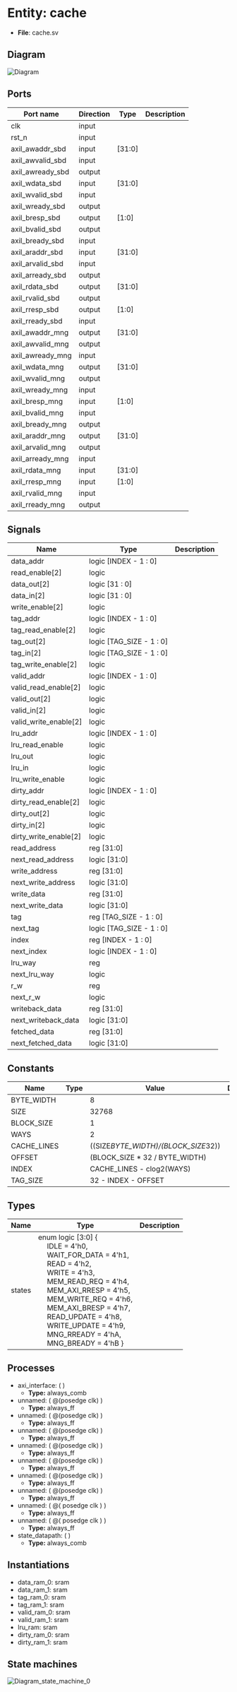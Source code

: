 
# Entity: cache 
- **File**: cache.sv

## Diagram
![Diagram](cache.svg "Diagram")
## Ports

| Port name        | Direction | Type   | Description |
| ---------------- | --------- | ------ | ----------- |
| clk              | input     |        |             |
| rst_n            | input     |        |             |
| axil_awaddr_sbd  | input     | [31:0] |             |
| axil_awvalid_sbd | input     |        |             |
| axil_awready_sbd | output    |        |             |
| axil_wdata_sbd   | input     | [31:0] |             |
| axil_wvalid_sbd  | input     |        |             |
| axil_wready_sbd  | output    |        |             |
| axil_bresp_sbd   | output    | [1:0]  |             |
| axil_bvalid_sbd  | output    |        |             |
| axil_bready_sbd  | input     |        |             |
| axil_araddr_sbd  | input     | [31:0] |             |
| axil_arvalid_sbd | input     |        |             |
| axil_arready_sbd | output    |        |             |
| axil_rdata_sbd   | output    | [31:0] |             |
| axil_rvalid_sbd  | output    |        |             |
| axil_rresp_sbd   | output    | [1:0]  |             |
| axil_rready_sbd  | input     |        |             |
| axil_awaddr_mng  | output    | [31:0] |             |
| axil_awvalid_mng | output    |        |             |
| axil_awready_mng | input     |        |             |
| axil_wdata_mng   | output    | [31:0] |             |
| axil_wvalid_mng  | output    |        |             |
| axil_wready_mng  | input     |        |             |
| axil_bresp_mng   | input     | [1:0]  |             |
| axil_bvalid_mng  | input     |        |             |
| axil_bready_mng  | output    |        |             |
| axil_araddr_mng  | output    | [31:0] |             |
| axil_arvalid_mng | output    |        |             |
| axil_arready_mng | input     |        |             |
| axil_rdata_mng   | input     | [31:0] |             |
| axil_rresp_mng   | input     | [1:0]  |             |
| axil_rvalid_mng  | input     |        |             |
| axil_rready_mng  | output    |        |             |

## Signals

| Name                  | Type                     | Description |
| --------------------- | ------------------------ | ----------- |
| data_addr             | logic [INDEX - 1 : 0]    |             |
| read_enable[2]        | logic                    |             |
| data_out[2]           | logic [31 : 0]           |             |
| data_in[2]            | logic [31 : 0]           |             |
| write_enable[2]       | logic                    |             |
| tag_addr              | logic [INDEX - 1 : 0]    |             |
| tag_read_enable[2]    | logic                    |             |
| tag_out[2]            | logic [TAG_SIZE - 1 : 0] |             |
| tag_in[2]             | logic [TAG_SIZE - 1 : 0] |             |
| tag_write_enable[2]   | logic                    |             |
| valid_addr            | logic [INDEX - 1 : 0]    |             |
| valid_read_enable[2]  | logic                    |             |
| valid_out[2]          | logic                    |             |
| valid_in[2]           | logic                    |             |
| valid_write_enable[2] | logic                    |             |
| lru_addr              | logic [INDEX - 1 : 0]    |             |
| lru_read_enable       | logic                    |             |
| lru_out               | logic                    |             |
| lru_in                | logic                    |             |
| lru_write_enable      | logic                    |             |
| dirty_addr            | logic [INDEX - 1 : 0]    |             |
| dirty_read_enable[2]  | logic                    |             |
| dirty_out[2]          | logic                    |             |
| dirty_in[2]           | logic                    |             |
| dirty_write_enable[2] | logic                    |             |
| read_address          | reg [31:0]               |             |
| next_read_address     | logic [31:0]             |             |
| write_address         | reg [31:0]               |             |
| next_write_address    | logic [31:0]             |             |
| write_data            | reg [31:0]               |             |
| next_write_data       | logic [31:0]             |             |
| tag                   | reg [TAG_SIZE - 1 : 0]   |             |
| next_tag              | logic [TAG_SIZE - 1 : 0] |             |
| index                 | reg [INDEX - 1 : 0]      |             |
| next_index            | logic [INDEX - 1 : 0]    |             |
| lru_way               | reg                      |             |
| next_lru_way          | logic                    |             |
| r_w                   | reg                      |             |
| next_r_w              | logic                    |             |
| writeback_data        | reg [31:0]               |             |
| next_writeback_data   | logic [31:0]             |             |
| fetched_data          | reg [31:0]               |             |
| next_fetched_data     | logic [31:0]             |             |

## Constants

| Name        | Type | Value                               | Description |
| ----------- | ---- | ----------------------------------- | ----------- |
| BYTE_WIDTH  |      | 8                                   |             |
| SIZE        |      | 32768                               |             |
| BLOCK_SIZE  |      | 1                                   |             |
| WAYS        |      | 2                                   |             |
| CACHE_LINES |      | ((SIZE*BYTE_WIDTH)/(BLOCK_SIZE*32)) |             |
| OFFSET      |      | (BLOCK_SIZE * 32 / BYTE_WIDTH)      |             |
| INDEX       |      | CACHE_LINES - clog2(WAYS)           |             |
| TAG_SIZE    |      | 32 - INDEX - OFFSET                 |             |

## Types

| Name   | Type                                                                                                                                                                                                                                                                                                                                                                                                                                                                                                                                                                                                                                                                                                                                                                                                                                                                                                                                                                                                                                                                      | Description |
| ------ | ------------------------------------------------------------------------------------------------------------------------------------------------------------------------------------------------------------------------------------------------------------------------------------------------------------------------------------------------------------------------------------------------------------------------------------------------------------------------------------------------------------------------------------------------------------------------------------------------------------------------------------------------------------------------------------------------------------------------------------------------------------------------------------------------------------------------------------------------------------------------------------------------------------------------------------------------------------------------------------------------------------------------------------------------------------------------- | ----------- |
| states | enum logic [3:0] {<br><span style="padding-left:20px">  IDLE  = 4'h0,<br><span style="padding-left:20px">                                 WAIT_FOR_DATA = 4'h1,<br><span style="padding-left:20px">                                 READ = 4'h2,<br><span style="padding-left:20px">                                 WRITE = 4'h3,<br><span style="padding-left:20px">                                 MEM_READ_REQ = 4'h4,<br><span style="padding-left:20px">                                 MEM_AXI_RRESP = 4'h5,<br><span style="padding-left:20px">                                 MEM_WRITE_REQ = 4'h6,<br><span style="padding-left:20px">                                 MEM_AXI_BRESP = 4'h7,<br><span style="padding-left:20px">                                 READ_UPDATE = 4'h8,<br><span style="padding-left:20px">                                 WRITE_UPDATE = 4'h9,<br><span style="padding-left:20px">                                 MNG_RREADY = 4'hA,<br><span style="padding-left:20px">                                 MNG_BREADY = 4'hB } |             |

## Processes
- axi_interface: (  )
  - **Type:** always_comb
- unnamed: ( @(posedge clk) )
  - **Type:** always_ff
- unnamed: ( @(posedge clk) )
  - **Type:** always_ff
- unnamed: ( @(posedge clk) )
  - **Type:** always_ff
- unnamed: ( @(posedge clk) )
  - **Type:** always_ff
- unnamed: ( @(posedge clk) )
  - **Type:** always_ff
- unnamed: ( @(posedge clk) )
  - **Type:** always_ff
- unnamed: ( @(posedge clk) )
  - **Type:** always_ff
- unnamed: ( @( posedge clk ) )
  - **Type:** always_ff
- unnamed: ( @( posedge clk ) )
  - **Type:** always_ff
- state_datapath: (  )
  - **Type:** always_comb

## Instantiations

- data_ram_0: sram
- data_ram_1: sram
- tag_ram_0: sram
- tag_ram_1: sram
- valid_ram_0: sram
- valid_ram_1: sram
- lru_ram: sram
- dirty_ram_0: sram
- dirty_ram_1: sram

## State machines

![Diagram_state_machine_0]( fsm_cache_00.svg "Diagram")